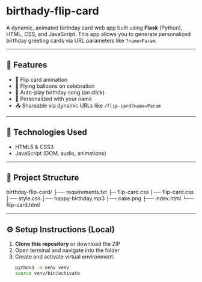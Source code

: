 # birthady-flip-card

A dynamic, animated birthday card web app built using **Flask** (Python), HTML, CSS, and JavaScript. This app allows you to generate personalized birthday greeting cards via URL parameters like `?name=Param`.

---

## 🚀 Features

- 🎉 Flip card animation
- 🎈 Flying balloons on celebration
- 🎵 Auto-play birthday song (on click)
- 🧑 Personalized with your name
- 📤 Shareable via dynamic URLs like `/flip-card?name=Param`

---

## 🧩 Technologies Used

- HTML5 & CSS3
- JavaScript (DOM, audio, animations)

---

## 📁 Project Structure

birthday-flip-card/
├── requirements.txt
├─  flip-card.css
│── flip-card.css
│── style.css
│── happy-birthday.mp3
│── cake.png
├── index.html
└── flip-card.html

---

## ⚙️ Setup Instructions (Local)

1. **Clone this repository** or download the ZIP
2. Open terminal and navigate into the folder
3. Create and activate virtual environment:
   ```bash
   python3 -m venv venv
   source venv/bin/activate
